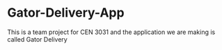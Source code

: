 # Gator-Delivery-App
This is a team project for CEN 3031 and the application we are making is called Gator Delivery
